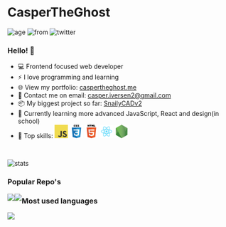 # CasperTheGhost
![age](https://img.shields.io/badge/Age-15-blue) ![from](https://img.shields.io/badge/from-belgium-red) ![twitter](https://img.shields.io/badge/-casper124578-1DA1F2?style=flat-square&logo=Twitter&logoColor=white&link=https://twitter.com/casper124578)

### Hello! 👋

- 💻 Frontend focused web developer 
- ⚡ I love programming and learning 
- 🌐 View my portfolio: [caspertheghost.me](https://caspertheghost.me/) 
- 📧 Contact me on email: [casper.iversen2@gmail.com](mailto:casper.iversen2@gmail.com) 
- 📦 My biggest project so far: [SnailyCADv2](https://github.com/Dev-CasperTheGhost/snaily-cadv2)
- 🏫 Currently learning more advanced JavaScript, React and design(in school)
- 🌱 Top skills: 
<code><img height="30" src="https://raw.githubusercontent.com/github/explore/80688e429a7d4ef2fca1e82350fe8e3517d3494d/topics/javascript/javascript.png"></code>
<code><img height="30" src="https://raw.githubusercontent.com/github/explore/80688e429a7d4ef2fca1e82350fe8e3517d3494d/topics/css/css.png"></code>
<code><img height="30" src="https://raw.githubusercontent.com/github/explore/5c058a388828bb5fde0bcafd4bc867b5bb3f26f3/topics/html/html.png"></code>
<code><img height="30" src="https://raw.githubusercontent.com/github/explore/80688e429a7d4ef2fca1e82350fe8e3517d3494d/topics/react/react.png"></code>
<code><img height="30" src="https://raw.githubusercontent.com/github/explore/80688e429a7d4ef2fca1e82350fe8e3517d3494d/topics/nodejs/nodejs.png"></code>    

<br />

![stats](https://github-readme-stats.vercel.app/api/?username=dev-caspertheghost&show_owner=false&show_icons=true&title_color=fff&text_color=9f9f9f&bg_color=151515&hide_border=true&hide_rank=true&hide_title=true?count_private=true)


<h3>Popular Repo's</h3>

<a href="https://github.com/dev-caspertheghost/react-timeline">
  <img align="left" src="https://github-readme-stats.vercel.app/api/pin?username=dev-caspertheghost&repo=react-timeline&title_color=fff&icon_color=4c71f2&text_color=9f9f9f&bg_color=151515" />
</a>

<a href="https://github.com/dev-caspertheghost/ghostybot">
  <img align="left" src="https://github-readme-stats.vercel.app/api/pin?username=dev-caspertheghost&repo=ghostybot&title_color=fff&icon_color=4c71f2&text_color=9f9f9f&bg_color=151515" />
</a>

<h3>Most used languages</h3>
<img align="left" src="https://github-readme-stats.vercel.app/api/top-langs/?username=dev-caspertheghost&layout=compact&theme=dark" />
